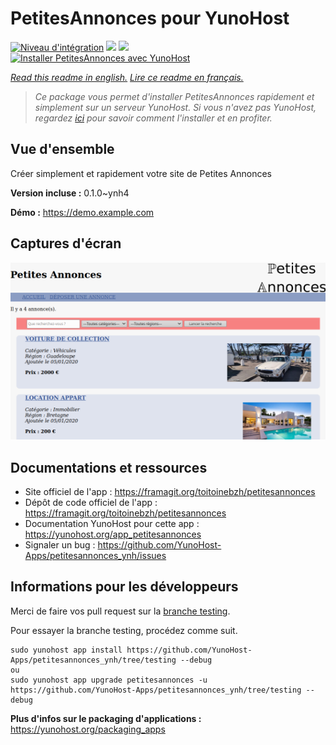 # PetitesAnnonces pour YunoHost

[![Niveau d'intégration](https://dash.yunohost.org/integration/petitesannonces.svg)](https://dash.yunohost.org/appci/app/petitesannonces) ![](https://ci-apps.yunohost.org/ci/badges/petitesannonces.status.svg) ![](https://ci-apps.yunohost.org/ci/badges/petitesannonces.maintain.svg)  
[![Installer PetitesAnnonces avec YunoHost](https://install-app.yunohost.org/install-with-yunohost.svg)](https://install-app.yunohost.org/?app=petitesannonces)

*[Read this readme in english.](./README.md)*
*[Lire ce readme en français.](./README_fr.md)*

> *Ce package vous permet d'installer PetitesAnnonces rapidement et simplement sur un serveur YunoHost.
Si vous n'avez pas YunoHost, regardez [ici](https://yunohost.org/#/install) pour savoir comment l'installer et en profiter.*

## Vue d'ensemble

Créer simplement et rapidement votre site de Petites Annonces

**Version incluse :** 0.1.0~ynh4

**Démo :** https://demo.example.com

## Captures d'écran

![](./doc/screenshots/demo.png)

## Documentations et ressources

* Site officiel de l'app : https://framagit.org/toitoinebzh/petitesannonces
* Dépôt de code officiel de l'app : https://framagit.org/toitoinebzh/petitesannonces
* Documentation YunoHost pour cette app : https://yunohost.org/app_petitesannonces
* Signaler un bug : https://github.com/YunoHost-Apps/petitesannonces_ynh/issues

## Informations pour les développeurs

Merci de faire vos pull request sur la [branche testing](https://github.com/YunoHost-Apps/petitesannonces_ynh/tree/testing).

Pour essayer la branche testing, procédez comme suit.
```
sudo yunohost app install https://github.com/YunoHost-Apps/petitesannonces_ynh/tree/testing --debug
ou
sudo yunohost app upgrade petitesannonces -u https://github.com/YunoHost-Apps/petitesannonces_ynh/tree/testing --debug
```

**Plus d'infos sur le packaging d'applications :** https://yunohost.org/packaging_apps